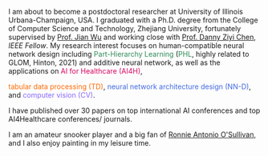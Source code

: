 I am about to become a postdoctoral researcher at University of Illinois Urbana-Champaign, USA. I graduated with a Ph.D. degree from the College of Computer Science and Technology, Zhejiang University, fortunately supervised by [Prof. Jian Wu](https://person.zju.edu.cn/en/wujian) and working close with [Prof. Danny Ziyi Chen](https://www3.nd.edu/~dchen/), *IEEE Fellow*. My research interest focuses on human-compatible neural network design including <span style="color:SeaGreen">Part-Hierarchy Learning</span> (<span style="color:SeaGreen">PHL</span>, highly related to GLOM, Hinton, 2021) and additive neural network, as well as the applications on <span style="color:#D70761;">AI for Healthcare (AI4H)</span>,
<!-- that manages to parse objects/ concepts into part-whole hierarchy for better understanding and to explore to implant parse trees into a neural network. The insights on <span style="color:SeaGreen">PHL</span> inspired my researches on  -->
<span style="color:#FC6A03;">tabular data processing (TD)</span>, <span style="color:RoyalBlue">neural network architecture design (NN-D)</span>, and <span style="color:#8866FF;">computer vision (CV)</span>.
<!-- , and <span style="color:#D70761;">AI4H</span>.  -->
I have published over 30 papers on top international AI conferences and top AI4Healthcare conferences/ journals.
<!-- in top international AI conferences such as ICML, CVPR, and AAAI, -->
<!-- presenting advanced AI technologies 
and more than 10 papers in  such as MICCAI and TMI.-->
<!-- involving ECG data processing, medical image analysis, and medical examination result (represented in tables) analysis. -->

<!-- I was honored with the *National Scholarship of China* in 2015 and 2021, and won the *Tencent Doctoral Scholarship* in 2021, the *Huawei Fundamental Research Scholarship* in 2022. I am the core member of our team participating MICCAI competitions, and we won <span style="color:red">the 1-st place</span> in the Challenge of Signet Ring Cell Detection and in the Challenge of Organ-At-Risk Segmentation from Chest CT Scans, and <span style="color:red">the 2-nd place</span> in the Challenge of Colonoscopy Tissue Segmentation. -->

I am an amateur snooker player and a big fan of [Ronnie Antonio O'Sullivan](https://en.wikipedia.org/wiki/Ronnie_O%27Sullivan), and I also enjoy painting in my leisure time.
